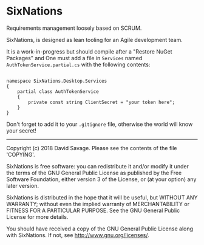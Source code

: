 # SixNations
Requirements management loosely based on SCRUM.

SixNations, is designed as lean tooling for an Agile development 
team.

It is a work-in-progress but should compile after a "Restore NuGet Packages" and
One must add a file in `Services` named `AuthTokenService.partial.cs` with the following contents:

```using System;

namespace SixNations.Desktop.Services
{
    partial class AuthTokenService
    {
        private const string ClientSecret = "your token here";
    }
}
```

Don't forget to add it to your `.gitignore` file, otherwise the world will know your secret!

---

Copyright (c) 2018 David Savage.
Please see the contents of the file 'COPYING'.

SixNations is free software: you can redistribute it and/or modify
it under the terms of the GNU General Public License as published 
by the Free Software Foundation, either version 3 of the License, 
or (at your option) any later version.

SixNations is distributed in the hope that it will be useful,
but WITHOUT ANY WARRANTY; without even the implied warranty of
MERCHANTABILITY or FITNESS FOR A PARTICULAR PURPOSE.  See the
GNU General Public License for more details.

You should have received a copy of the GNU General Public License
along with SixNations.  If not, see <http://www.gnu.org/licenses/>.
